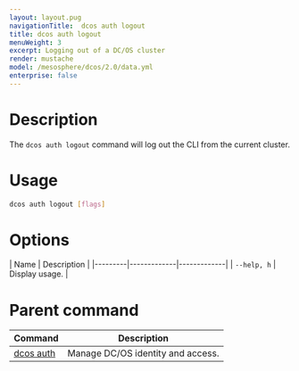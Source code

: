 ```yaml
---
layout: layout.pug
navigationTitle:  dcos auth logout
title: dcos auth logout
menuWeight: 3
excerpt: Logging out of a DC/OS cluster
render: mustache
model: /mesosphere/dcos/2.0/data.yml
enterprise: false
---
```



# Description
The `dcos auth logout` command will log out the CLI from the current cluster.

# Usage

```bash
dcos auth logout [flags]
```
# Options

| Name |  Description |
|---------|-------------|-------------|
| `--help, h`   | Display usage. |

# Parent command

| Command | Description |
|---------|-------------|
| [dcos auth](/mesosphere/dcos/2.0/cli/command-reference/dcos-auth/) |  Manage DC/OS identity and access. |

